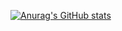 [![Anurag's GitHub stats](https://github-readme-stats.vercel.app/api?username=TallesSC&show_icons=true&count_private=true&theme=outrun)](https://github.com/anuraghazra/github-readme-stats)

